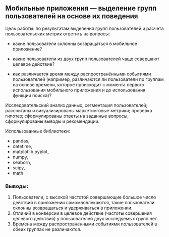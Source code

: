 ## Мобильные приложения — выделение групп пользователей на основе их поведения

Цель работы: по результатам выделения групп пользователей и расчёта пользовательских метрик ответить на вопросы:

* какие пользователи склонны возвращаться в мобильное приложение?

* какие пользователи из двух групп пользователей чаще совершают целевое действие?

* как различается время между распространёнными событиями пользователей (например, различаются ли пользователи по группам на основе времени, которое происходит с момента первого использования мобильного приложения и до использования функции поиска)?

Исследовательский анализ данных, сегментация пользователей; рассчитаны и визуализированы маркетинговые метрики; проверка гипотез; сформулированы ответы на заданные вопросы; сформулированы выводы и рекомендации.

Использованные библиотеки:
* pandas,
* datetime,
* matplotlib.pyplot,
* numpy,
* seaborn,
* scipy,
* math 

### Выводы:
1. Пользователи, с высокой частотой совершающие большое число действий в приложении самомвовлекаются, такие пользователи склонны возвращаться и удерживаться в приложении.
2. Отличий в конверсии в целевое действие (частоты совершения целевого действия) у пользователей двух исследуемых групп нет. 
3. Времена между распространёнными событиями пользователей в обеих группах не различаются.
